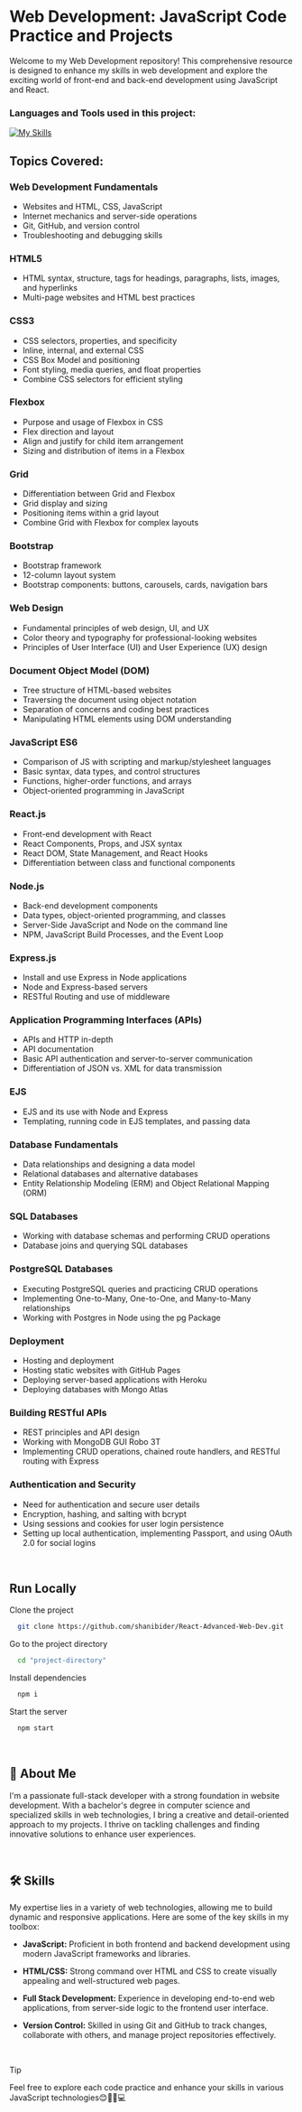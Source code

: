 # Web Development: JavaScript Code Practice and Projects

Welcome to my Web Development repository! This comprehensive resource is designed to enhance my skills in web development and explore the exciting world of front-end and back-end development using JavaScript and React.

<h3 align="left">Languages and Tools used in this project:</h3>

[![My Skills](https://skillicons.dev/icons?i=js,react,html,css,bootstrap,nodejs,jquery,heroku,mongodb,mysql,postman)](https://skillicons.dev)

## Topics Covered:

### Web Development Fundamentals
- Websites and HTML, CSS, JavaScript
- Internet mechanics and server-side operations
- Git, GitHub, and version control
- Troubleshooting and debugging skills

### HTML5
- HTML syntax, structure, tags for headings, paragraphs, lists, images, and hyperlinks
- Multi-page websites and HTML best practices

### CSS3
- CSS selectors, properties, and specificity
- Inline, internal, and external CSS
- CSS Box Model and positioning
- Font styling, media queries, and float properties
- Combine CSS selectors for efficient styling

### Flexbox
- Purpose and usage of Flexbox in CSS
- Flex direction and layout
- Align and justify for child item arrangement
- Sizing and distribution of items in a Flexbox

### Grid
- Differentiation between Grid and Flexbox
- Grid display and sizing
- Positioning items within a grid layout
- Combine Grid with Flexbox for complex layouts

### Bootstrap
- Bootstrap framework
- 12-column layout system
- Bootstrap components: buttons, carousels, cards, navigation bars

### Web Design
- Fundamental principles of web design, UI, and UX
- Color theory and typography for professional-looking websites
- Principles of User Interface (UI) and User Experience (UX) design

### Document Object Model (DOM)
- Tree structure of HTML-based websites
- Traversing the document using object notation
- Separation of concerns and coding best practices
- Manipulating HTML elements using DOM understanding

### JavaScript ES6
- Comparison of JS with scripting and markup/stylesheet languages
- Basic syntax, data types, and control structures
- Functions, higher-order functions, and arrays
- Object-oriented programming in JavaScript

### React.js
- Front-end development with React
- React Components, Props, and JSX syntax
- React DOM, State Management, and React Hooks
- Differentiation between class and functional components

### Node.js
- Back-end development components
- Data types, object-oriented programming, and classes
- Server-Side JavaScript and Node on the command line
- NPM, JavaScript Build Processes, and the Event Loop

### Express.js
- Install and use Express in Node applications
- Node and Express-based servers
- RESTful Routing and use of middleware

### Application Programming Interfaces (APIs)
- APIs and HTTP in-depth
- API documentation
- Basic API authentication and server-to-server communication
- Differentiation of JSON vs. XML for data transmission

### EJS
- EJS and its use with Node and Express
- Templating, running code in EJS templates, and passing data

### Database Fundamentals
- Data relationships and designing a data model
- Relational databases and alternative databases
- Entity Relationship Modeling (ERM) and Object Relational Mapping (ORM)

### SQL Databases
- Working with database schemas and performing CRUD operations
- Database joins and querying SQL databases

### PostgreSQL Databases
- Executing PostgreSQL queries and practicing CRUD operations
- Implementing One-to-Many, One-to-One, and Many-to-Many relationships
- Working with Postgres in Node using the pg Package

### Deployment
- Hosting and deployment
- Hosting static websites with GitHub Pages
- Deploying server-based applications with Heroku
- Deploying databases with Mongo Atlas

### Building RESTful APIs
- REST principles and API design
- Working with MongoDB GUI Robo 3T
- Implementing CRUD operations, chained route handlers, and RESTful routing with Express

### Authentication and Security
- Need for authentication and secure user details
- Encryption, hashing, and salting with bcrypt
- Using sessions and cookies for user login persistence
- Setting up local authentication, implementing Passport, and using OAuth 2.0 for social logins

<br>

## Run Locally

Clone the project

```bash
  git clone https://github.com/shanibider/React-Advanced-Web-Dev.git
```

Go to the project directory

```bash
  cd "project-directory"
```

Install dependencies

```bash
  npm i
```

Start the server

```bash
  npm start
```

<br>

## 🚀 About Me
I'm a passionate full-stack developer with a strong foundation in website development. With a bachelor's degree in computer science and specialized skills in web technologies, I bring a creative and detail-oriented approach to my projects. I thrive on tackling challenges and finding innovative solutions to enhance user experiences.

<br>

## 🛠 Skills
My expertise lies in a variety of web technologies, allowing me to build dynamic and responsive applications. Here are some of the key skills in my toolbox:

- **JavaScript:** Proficient in both frontend and backend development using modern JavaScript frameworks and libraries.
  
- **HTML/CSS:** Strong command over HTML and CSS to create visually appealing and well-structured web pages.

- **Full Stack Development:** Experience in developing end-to-end web applications, from server-side logic to the frontend user interface.

- **Version Control:** Skilled in using Git and GitHub to track changes, collaborate with others, and manage project repositories effectively.

<br>

> [!TIP]
> Feel free to explore each code practice and enhance your skills in various JavaScript technologies😊👩‍💻💻
